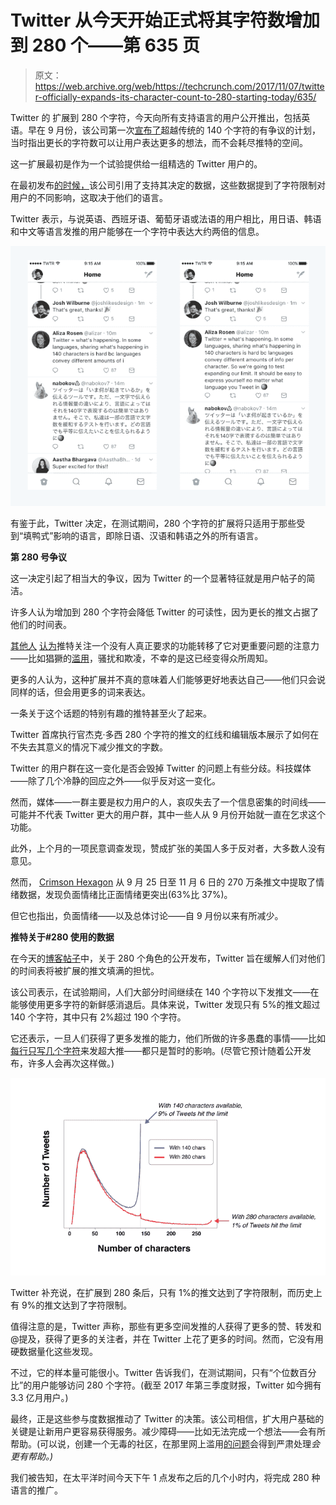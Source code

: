 # Twitter 从今天开始正式将其字符数增加到 280 个——第 635 页

> 原文：<https://web.archive.org/web/https://techcrunch.com/2017/11/07/twitter-officially-expands-its-character-count-to-280-starting-today/635/>

Twitter 的 扩展到 280 个字符，今天向所有支持语言的用户公开推出，包括英语。早在 9 月份，该公司第一次[宣布了](https://web.archive.org/web/20191014010914/https://beta.techcrunch.com/2017/09/26/twitter-trials-an-expansion-beyond-140-characters/)超越传统的 140 个字符的有争议的计划，当时指出更长的字符数可以让用户表达更多的想法，而不会耗尽推特的空间。

这一扩展最初是作为一个试验提供给一组精选的 Twitter 用户的。

在最初发布[的时候，](https://web.archive.org/web/20191014010914/https://blog.twitter.com/official/en_us/topics/product/2017/Giving-you-more-characters-to-express-yourself.html)该公司引用了支持其决定的数据，这些数据提到了字符限制对用户的不同影响，这取决于他们的语言。

Twitter 表示，与说英语、西班牙语、葡萄牙语或法语的用户相比，用日语、韩语和中文等语言发推的用户能够在一个字符中表达大约两倍的信息。

![](img/be41425a7014c70d48a7161ffe962ca1.png)

有鉴于此，Twitter 决定，在测试期间，280 个字符的扩展将只适用于那些受到“填鸭式”影响的语言，即除日语、汉语和韩语之外的所有语言。

**第 280 号争议**

这一决定引起了相当大的争议，因为 Twitter 的一个显著特征就是用户帖子的简洁。

许多人认为增加到 280 个字符会降低 Twitter 的可读性，因为更长的推文占据了他们的时间表。

[其他人](https://web.archive.org/web/20191014010914/https://www.engadget.com/2017/09/27/twitter-280-characters-tweets/) [认为](https://web.archive.org/web/20191014010914/http://money.cnn.com/2017/09/27/technology/business/twitter-280-character-limit-critics/index.html)推特关注一个没有人真正要求的功能转移了它对更重要问题的注意力——比如猖獗的[滥用](https://web.archive.org/web/20191014010914/https://beta.techcrunch.com/2017/10/12/twitters-abuse-problem-is-absolutely-a-failure-of-leadership/)，骚扰和欺凌，不幸的是这已经变得众所周知。

更多的人认为，这种扩展并不真的意味着人们能够更好地表达自己——他们只会说同样的话，但会用更多的词来表达。

一条关于这个话题的特别有趣的推特甚至火了起来。

Twitter 首席执行官杰克·多西 280 个字符的推文的红线和编辑版本展示了如何在不失去其意义的情况下减少推文的字数。

Twitter 的用户群在这一变化是否会毁掉 Twitter 的问题上有些分歧。科技媒体——除了几个冷静的回应之外——似乎反对这一变化。

然而，媒体——一群主要是权力用户的人，哀叹失去了一个信息密集的时间线——可能并不代表 Twitter 更大的用户群，其中一些人从 9 月份开始就一直在乞求这个功能。

此外，上个月的一项民意调查发现，赞成扩张的美国人多于反对者，大多数人没有意见。

然而， [Crimson Hexagon](https://web.archive.org/web/20191014010914/https://www.crimsonhexagon.com/) 从 9 月 25 日至 11 月 6 日的 270 万条推文中提取了情绪数据，发现负面情绪比正面情绪更突出(63%比 37%)。

但它也指出，负面情绪——以及总体讨论——自 9 月份以来有所减少。

**推特关于#280 使用的数据**

在今天的[博客帖子](https://web.archive.org/web/20191014010914/https://blog.twitter.com/)中，关于 280 个角色的公开发布，Twitter 旨在缓解人们对他们的时间表将被扩展的推文填满的担忧。

该公司表示，在试验期间，人们大部分时间继续在 140 个字符以下发推文——在能够使用更多字符的新鲜感消退后。具体来说，Twitter 发现只有 5%的推文超过 140 个字符，其中只有 2%超过 190 个字符。

它还表示，一旦人们获得了更多发推的能力，他们所做的许多愚蠢的事情——比如[每行只写几个字符](https://web.archive.org/web/20191014010914/https://twitter.com/Chiefs/status/913097686466928641)来发超大推——都只是暂时的影响。(尽管它预计随着公开发布，许多人会再次这样做。)

![](img/ee6ecaa2b8fe058e980ef6e24625f1ff.png)

Twitter 补充说，在扩展到 280 条后，只有 1%的推文达到了字符限制，而历史上有 9%的推文达到了字符限制。

值得注意的是，Twitter 声称，那些有更多空间发推的人获得了更多的赞、转发和@提及，获得了更多的关注者，并在 Twitter 上花了更多的时间。然而，它没有用硬数据量化这些发现。

不过，它的样本量可能很小。Twitter 告诉我们，在测试期间，只有“个位数百分比”的用户能够访问 280 个字符。(截至 2017 年第三季度财报，Twitter 如今拥有 3.3 亿月用户。)

最终，正是这些参与度数据推动了 Twitter 的决策。该公司相信，扩大用户基础的关键是让新用户更容易获得服务。减少障碍——比如无法完成一个想法——会有所帮助。(可以说，创建一个无毒的社区，在那里网上滥用[的问题](https://web.archive.org/web/20191014010914/https://beta.techcrunch.com/2017/10/12/twitters-abuse-problem-is-absolutely-a-failure-of-leadership/)会得到严肃处理*会更有帮助。)*

我们被告知，在太平洋时间今天下午 1 点发布之后的几个小时内，将完成 280 种语言的推广。